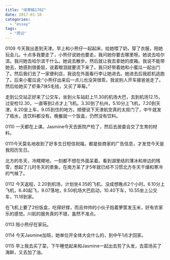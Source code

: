 ```yaml
---
title: "续草稿1702"
date: 2017-01-10
categories: 
  - "essay"
tags: 
  - "周记"
---
```


0109 今天我出差到天津。早上和小熊仔一起起床，给她喂了奶，穿了衣服，陪她玩会儿。十点多我要走了，小熊仔说她也要走。我问她你要去哪里呀。她说去哈尔滨。我问她去哈尔滨干什么。她说去散步。然后就让我去拿她的皮箱。我说不能带她去，她感到很委屈，说着眼泪就要流下来了。我只好带着她和小蜜瓜一起出门了。然后我们去了一家便利店，我说在外面看行李让她进去。她进去后我趁机逃跑了。后来小蜜瓜说:“小熊仔出来后一点儿也没哭很乖，我说别人开车接爸爸走了。然后给她买了虾条7块5毛钱，又买了草莓。”

走到公交站正好来了公交车，坐到火车站赶上11.30的机场大巴，去到机场12.15，过安检12.30，一直等到2点才上飞机。3.30到了杭州，5.10分上飞机，7.20到天津。8.20坐上车，9.05到住的地方。顺便说下天津航空真的太抠门了，中午就发了瓶水，连饮料都没有。晚餐就一个饭盒，仍然没有饮料。

0110 一天都在上课。Jasmine今天去医院产检了，然后去居委会交了生育的材料。

0111今天莫名地收到了好多生日短信祝福，都是些商家的广告信息，才发觉今天是我阳历生日。

北方的冬天，冷飕飕地，一刻都不想在外面呆着。看到湖里结的薄冰和岸边的残雪，想起了儿时冬天的景象。在南方呆了才5年就已经不习惯北方冬天干燥和寒冷的气候了。

0112 今天返程，2.20到机场，计划坐4.35的飞机，没成想晚点2个小时。6.10分上飞机，6.40起飞，9.07落地，9.50机场大巴启动，10.40下车，10.55坐上公交车，11.18到家。

在飞机上要了2份饭盒，吃得好撑，而且帅帅的小伙子抱着箩筐发玉米，好有农家乐的感觉。川航的服务真的不错，虽然不准点。

0113 陪小熊仔在家玩。

0114 今天Jasmine加班，她单位开全体大会什么的，到中午1点才回家。

0115 早上我去买了菜，下午睡觉起来和Jasmine一起出去剪了头发，去菜场买了海鲜，又去加了油。

